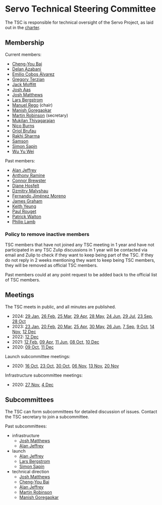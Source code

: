 # Servo Technical Steering Committee

The TSC is responsible for technical oversight of the Servo Project, as laid out in the [charter](../CHARTER.md).

## Membership

Current members:

- [Cheng-You Bai](https://github.com/cybai)
- [Delan Azabani](https://github.com/delan)
- [Emilio Cobos Álvarez](https://github.com/emilio)
- [Gregory Terzian](https://github.com/gterzian)
- [Jack Moffitt](https://github.com/metajack)
- [Josh Aas](https://github.com/bdaehlie)
- [Josh Matthews](https://github.com/jdm)
- [Lars Bergstrom](https://github.com/larsbergstrom)
- [Manuel Rego](https://github.com/mrego) (chair)
- [Manish Goregaokar](https://github.com/Manishearth)
- [Martin Robinson](https://github.com/mrobinson) (secretary)
- [Mukilan Thiyagarajan](https://github.com/mukilan)
- [Nico Burns](https://github.com/nicoburns)
- [Oriol Brufau](https://github.com/Loirooriol)
- [Rakhi Sharma](https://github.com/atbrakhi)
- [Samson](https://github.com/sagudev)
- [Simon Sapin](https://github.com/SimonSapin)
- [Wu Yu Wei](https://github.com/wusyong)

Past members:

- [Alan Jeffrey](https://github.com/asajeffrey)
- [Anthony Ramine](https://github.com/nox)
- [Connor Brewster](https://github.com/cbrewster)
- [Diane Hosfelt](https://github.com/avadacatavra)
- [Dzmitry Malyshau](https://github.com/kvark)
- [Fernando Jiménez Moreno](https://github.com/ferjm)
- [James Graham](https://github.com/jgraham)
- [Keith Yeung](https://github.com/KiChjang)
- [Paul Rouget](https://github.com/paulrouget)
- [Patrick Walton](https://github.com/pcwalton)
- [Philip Lamb](https://github.com/philip-lamb)

### Policy to remove inactive members

TSC members that have not joined any TSC meeting in 1 year and have not participated in any TSC Zulip discussions in 1 year will be contacted via email and Zulip to check if they want to keep being part of the TSC. If they do not reply in 2 weeks mentioning they want to keep being TSC members, they will be removed as official TSC members.

Past members could at any point request to be added back to the official list of TSC members.

## Meetings

The TSC meets in public, and all minutes are published.

* 2024: [29 Jan](tsc-2024-01-29.md), [26 Feb](tsc-2024-02-26.md), [25 Mar](tsc-2024-03-25.md), [29 Apr](tsc-2024-04-29.md), [28 May](tsc-2024-05-28.md), [24 Jun](tsc-2024-06-24.md), [29 Jul](tsc-2024-07-29.md), [23 Sep](tsc-2024-09-23.md), [28 Oct](tsc-2024-10-28.md)
* 2023: [23 Jan](tsc-2023-01-23.md), [20 Feb](tsc-2023-02-20.md), [20 Mar](tsc-2023-03-20.md), [25 Apr](tsc-2023-04-25.md), [30 May](tsc-2023-05-30.md), [26 Jun](tsc-2023-06-26.md), [7 Sep](tsc-2023-09-07.md), [9 Oct](tsc-2023-10-09.md), [14 Nov](tsc-2023-11-14.md), [12 Dec](tsc-2023-12-11.md)
* 2022: [12 Dec](tsc-2022-12-12.md)
* 2021: [12 Feb](tsc-2021-02-12.md), [09 Apr](tsc-2021-04-09.md), [11 Jun](tsc-2021-06-11.md), [08 Oct](tsc-2021-10-08.md), [10 Dec](tsc-2021-12-10.md)
* 2020: [09 Oct](tsc-2020-10-09.md), [11 Dec](tsc-2020-12-11.md)

Launch subcommittee meetings:
* 2020: [16 Oct](launch-2020-10-16.md), [23 Oct](launch-2020-10-23.md), [30 Oct](launch-2020-10-30.md), [06 Nov](launch-2020-11-06.md), [13 Nov](launch-2020-11-13.md), [20 Nov](launch-2020-11-20.md)

Infrastructure subcommittee meetings:
* 2020: [27 Nov](infra-2020-11-27.md), [4 Dec](infra-2020-12-04.md)

## Subcommittees

The TSC can form subcommittees for detailed discussion of issues.
Contact the TSC secretary to join a subcommittee.

Past subcommittees:

- infrastructure
  - [Josh Matthews](https://github.com/jdm)
  - [Alan Jeffrey](https://github.com/asajeffrey)
- launch
  - [Alan Jeffrey](https://github.com/asajeffrey)
  - [Lars Bergstrom](https://github.com/larsbergstrom)
  - [Simon Sapin](https://github.com/SimonSapin)
- technical direction
  - [Josh Matthews](https://github.com/jdm)
  - [Cheng-You Bai](https://github.com/cybai)
  - [Alan Jeffrey](https://github.com/asajeffrey)
  - [Martin Robinson](https://github.com/mrobinson)
  - [Manish Goregaokar](https://github.com/Manishearth)

